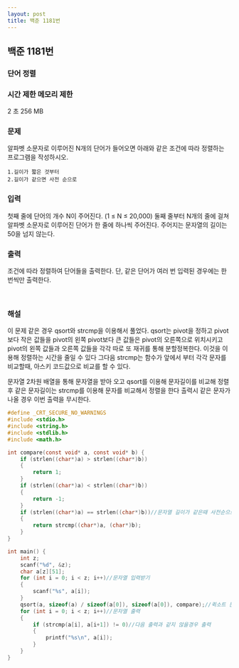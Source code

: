 ```yaml
---
layout: post
title: 백준 1181번
---
```


<h2>백준 1181번</h2>

<h3>단어 정렬</h3>

<h3>시간 제한   메모리 제한</h3>


   2 초	  256 MB


<h3>문제</h3>

알파벳 소문자로 이루어진 N개의 단어가 들어오면 아래와 같은 조건에 따라 정렬하는 프로그램을 작성하시오.

	1.길이가 짧은 것부터
	2.길이가 같으면 사전 순으로

<h3>입력</h3>

첫째 줄에 단어의 개수 N이 주어진다. (1 ≤ N ≤ 20,000) 둘째 줄부터 N개의 줄에 걸쳐 알파벳 소문자로 이루어진 단어가 한 줄에 하나씩 주어진다. 주어지는 문자열의 길이는 50을 넘지 않는다.


<h3>출력</h3>

조건에 따라 정렬하여 단어들을 출력한다. 단, 같은 단어가 여러 번 입력된 경우에는 한 번씩만 출력한다.

​

<h3>해설</h3>

이 문제 같은 경우 qsort와 strcmp을 이용해서 풀었다.
qsort는 pivot을 정하고 pivot보다 작은 값들을 pivot의 왼쪽 pivot보다 큰 값들은 pivot의 오른쪽으로 위치시키고 pivot의 왼쪽 값들과 오른쪽 값들을 각각 따로 또 재귀를 통해 분할정복한다.
이것을 이용해 정렬하는 시간을 줄일 수 있다
그다음 
strcmp는 함수가 앞에서 부터 각각 문자를 비교할때, 아스키 코드값으로 비교를 할 수 있다.

문자열 2차원 배열을 통해 문자열을 받아 오고
qsort를 이용해 문자길이를 비교해 정렬 후 같은 문자길이는 strcmp를 이용해 문자를 비교해서 정렬을 한다
출력시 같은 문자가 나올 경우 이번 출력을 무시한다.

```c
#define _CRT_SECURE_NO_WARNINGS    
#include <stdio.h>
#include <string.h>
#include <stdlib.h>
#include <math.h>

int compare(const void* a, const void* b) {
	if (strlen((char*)a) > strlen((char*)b))
	{
		return 1;
	}
	if (strlen((char*)a) < strlen((char*)b))
	{
		return -1;
	}
	if (strlen((char*)a) == strlen((char*)b))//문자열 길이가 같은때 사전순으로
	{
		return strcmp((char*)a, (char*)b);
	}
}

int main() {
	int z;
	scanf("%d", &z);
	char a[z][51];
	for (int i = 0; i < z; i++)//문자열 입력받기
	{
		scanf("%s", a[i]);
	}
	qsort(a, sizeof(a) / sizeof(a[0]), sizeof(a[0]), compare);//퀵소트 문자열 a
	for (int i = 0; i < z; i++)//문자열 출력
	{
		if (strcmp(a[i], a[i+1]) != 0)//다음 출력과 같지 않을경우 출력
		{
			printf("%s\n", a[i]);
		}
	}
}
```